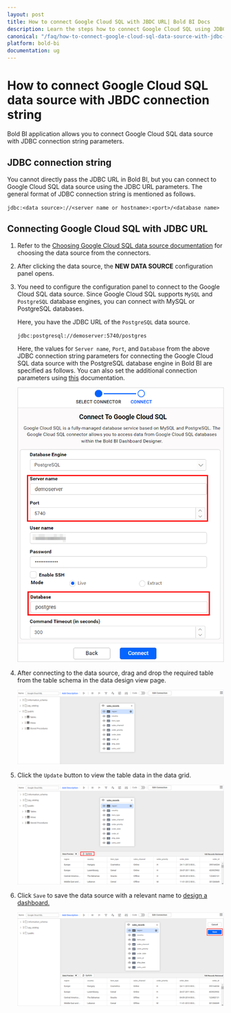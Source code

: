 ```yaml
---
layout: post
title: How to connect Google Cloud SQL with JBDC URL| Bold BI Docs
description: Learn the steps how to connect Google Cloud SQL using JDBC connection string (or URL) of MySQL or PostgreSQL databases in Embedded Bold BI Web designer.
canonical: "/faq/how-to-connect-google-cloud-sql-data-source-with-jdbc-connection/"
platform: bold-bi
documentation: ug
---
```

# How to connect Google Cloud SQL data source with JBDC connection string

Bold BI application allows you to connect Google Cloud SQL data source with JDBC connection string parameters.

## JDBC connection string

You cannot directly pass the JDBC URL in Bold BI, but you can connect to Google Cloud SQL data source using the JDBC URL parameters. The general format of JDBC connection string is mentioned as follows. 

`jdbc:<data source>://<server name or hostname>:<port>/<database name>`

## Connecting Google Cloud SQL with JDBC URL
 
1.  Refer to the [Choosing Google Cloud SQL data source documentation](/working-with-data-sources/data-connectors/google-cloud-sql/#choose-google-cloud-sql-data-source) for choosing the data source from the connectors.

2.	After clicking the data source, the **NEW DATA SOURCE** configuration panel opens.

3.	You need to configure the configuration panel to connect to the Google Cloud SQL data source. Since Google Cloud SQL supports `MySQL` and `PostgreSQL` database engines, you can connect with MySQL or PostgreSQL databases.

    Here, you have the JDBC URL of the `PostgreSQL` data source.
	
    `jdbc:postgresql://demoserver:5740/postgres`

    Here, the values for `Server name`, `Port`, and `Database` from the above JDBC connection string parameters for connecting the Google Cloud SQL data source with the PostgreSQL database engine in Bold BI are specified as follows. You can also set the additional connection parameters using [this](/faq/how-to-enable-ssl-through-connection-parameters-for-postgresql-data-source/) documentation.

    ![Configuration panel](/static/assets/faq/images/configure-cloud-sql.png#max-width=55%)
	
4.	After connecting to the data source, drag and drop the required table from the table schema in the data design view page.
 
    ![Drag table](/static/assets/faq/images/drag-cloud-sql.png#max-width=100%)
	 
5.	Click the `Update` button to view the table data in the data grid.

    ![Update records](/static/assets/faq/images/update-cloud-sql.png#max-width=100%)
	
6.	Click `Save` to save the data source with a relevant name to [design a dashboard.](/working-with-dashboards/)

    ![Save data source](/static/assets/faq/images/save-cloud-sql.png#max-width=100%)
	